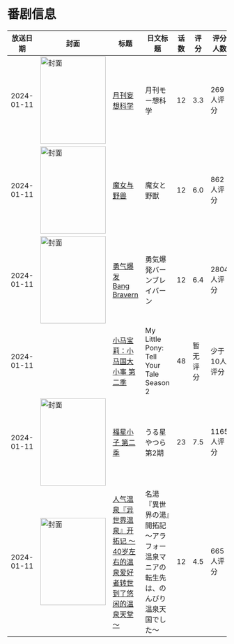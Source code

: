 # 番剧信息

|放送日期|封面|标题|日文标题|话数|评分|评分人数|
|---|---|---|---|---|---|---|
|2024-01-11|<img src="https://lain.bgm.tv/pic/cover/c/7d/e2/455355_YDzi6.jpg" alt="封面" style="width:150px;height:200px;object-fit:cover;">|[月刊妄想科学](https://bangumi.tv/subject/455355)|月刊モー想科学|12|3.3|269人评分|
|2024-01-11|<img src="https://lain.bgm.tv/pic/cover/c/9a/ca/396595_k5rPz.jpg" alt="封面" style="width:150px;height:200px;object-fit:cover;">|[魔女与野兽](https://bangumi.tv/subject/396595)|魔女と野獣|12|6.0|862人评分|
|2024-01-11|<img src="https://lain.bgm.tv/pic/cover/c/3a/98/438187_chzhD.jpg" alt="封面" style="width:150px;height:200px;object-fit:cover;">|[勇气爆发 Bang Bravern](https://bangumi.tv/subject/438187)|勇気爆発バーンブレイバーン|12|6.4|2804人评分|
|2024-01-11||[小马宝莉：小马国大小事 第二季](https://bangumi.tv/subject/474841)|My Little Pony: Tell Your Tale Season 2|48|暂无评分|少于10人评分|
|2024-01-11|<img src="https://lain.bgm.tv/pic/cover/c/74/b8/413635_T5j1Z.jpg" alt="封面" style="width:150px;height:200px;object-fit:cover;">|[福星小子 第二季](https://bangumi.tv/subject/413635)|うる星やつら 第2期|23|7.5|1165人评分|
|2024-01-11|<img src="https://lain.bgm.tv/pic/cover/c/88/53/467083_Hroww.jpg" alt="封面" style="width:150px;height:200px;object-fit:cover;">|[人气温泉『异世界温泉』开拓记 ～40岁左右的温泉爱好者转世到了悠闲的温泉天堂～](https://bangumi.tv/subject/467083)|名湯『異世界の湯』開拓記 ～アラフォー温泉マニアの転生先は、のんびり温泉天国でした～|12|4.5|665人评分|
